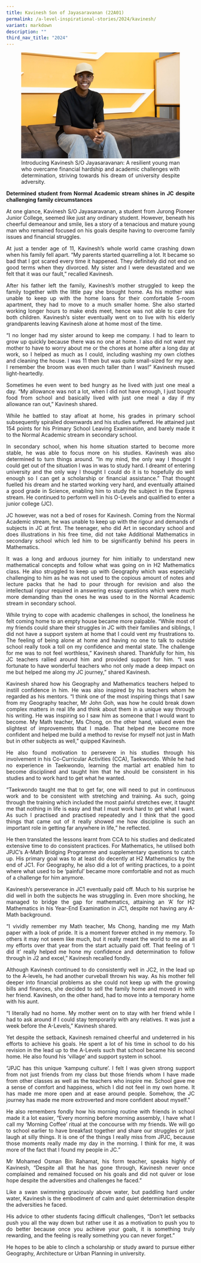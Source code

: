 ```yaml
---
title: Kavinesh Son of Jayasaravanan (22A01)
permalink: /a-level-inspirational-stories/2024/kavinesh/
variant: markdown
description: ""
third_nav_title: "2024"
---
```

<div align="justify">

<figure>
<img src="/images/Accomplishment/2024%20Inspiring/Kavinesh.jpg">
<figcaption>Introducing Kavinesh S/O Jayasaravanan: A resilient young man who overcame financial hardship and academic challenges with determination, striving towards his dream of university despite adversity​.</figcaption></figure>

<b>Determined student from Normal Academic stream shines in JC despite challenging family circumstances</b>

<p>At one glance, Kavinesh S/O Jayasaravanan, a student from Jurong Pioneer Junior College, seemed like just any ordinary student. However, beneath his cheerful demeanour and smile, lies a story of a tenacious and mature young man who remained focused on his goals despite having to overcome family issues and financial struggles.</p>
	
<p>At just a tender age of 11, Kavinesh’s whole world came crashing down when his family fell apart. “My parents started quarrelling a lot. It became so bad that I got scared every time it happened. They definitely did not end on good terms when they divorced. My sister and I were devastated and we felt that it was our fault,” recalled Kavinesh. </p>
	
<p>After his father left the family, Kavinesh’s mother struggled to keep the family together with the little pay she brought home. As his mother was unable to keep up with the home loans for their comfortable 5-room apartment, they had to move to a much smaller home. She also started working longer hours to make ends meet, hence was not able to care for both children. Kavinesh’s sister eventually went on to live with his elderly grandparents leaving Kavinesh alone at home most of the time. </p>

<p>“I no longer had my sister around to keep me company. I had to learn to grow up quickly because there was no one at home. I also did not want my mother to have to worry about me or the chores at home after a long day at work, so I helped as much as I could, including washing my own clothes and cleaning the house. I was 11 then but was quite small-sized for my age. I remember the broom was even much taller than I was!” Kavinesh mused light-heartedly.</p>
	
<p>Sometimes he even went to bed hungry as he lived with just one meal a day. “My allowance was not a lot, when I did not have enough, I just bought food from school and basically lived with just one meal a day if my allowance ran out,” Kavinesh shared.</p>
	
<p>While he battled to stay afloat at home, his grades in primary school subsequently spiralled downwards and his studies suffered. He attained just 154 points for his Primary School Leaving Examination, and barely made it to the Normal Academic stream in secondary school. </p>

<p>In secondary school, when his home situation started to become more stable, he was able to focus more on his studies. Kavinesh was also determined to turn things around. “In my mind, the only way I thought I could get out of the situation I was in was to study hard.  I dreamt of entering university and the only way I thought I could do it is to hopefully do well enough so I can get a scholarship or financial assistance.” That thought fuelled his dream and he started working very hard, and eventually attained a good grade in Science, enabling him to study the subject in the Express stream. He continued to perform well in his O-Levels and qualified to enter a junior college (JC).</p>

<p>JC however, was not a bed of roses for Kavinesh. Coming from the Normal Academic stream, he was unable to keep up with the rigour and demands of subjects in JC at first. The teenager, who did Art in secondary school and does illustrations in his free time, did not take Additional Mathematics in secondary school which led him to be significantly behind his peers in Mathematics. </p>

<p>It was a long and arduous journey for him initially to understand new mathematical concepts and follow what was going on in H2 Mathematics class. He also struggled to keep up with Geography which was especially challenging to him as he was not used to the copious amount of notes and lecture packs that he had to pour through for revision and also the intellectual rigour required in answering essay questions which were much more demanding than the ones he was used to in the Normal Academic stream in secondary school.</p>
	
<p>While trying to cope with academic challenges in school, the loneliness he felt coming home to an empty house became more palpable. “While most of my friends could share their struggles in JC with their families and siblings, I did not have a support system at home that I could vent my frustrations to. The feeling of being alone at home and having no one to talk to outside school really took a toll on my confidence and mental state. The challenge for me was to not feel worthless,” Kavinesh shared.  
Thankfully for him, his JC teachers rallied around him and provided support for him. “I was fortunate to have wonderful teachers who not only made a deep impact on me but helped me along my JC journey,” shared Kavinesh. </p>

<p>Kavinesh shared how his Geography and Mathematics teachers helped to instill confidence in him. He was also inspired by his teachers whom he regarded as his mentors. “I think one of the most inspiring things that I saw from my Geography teacher, Mr John Goh, was how he could break down complex matters in real life and think about them in a unique way through his writing. He was inspiring so I saw him as someone that I would want to become. My Math teacher, Ms Chong, on the other hand, valued even the slightest of improvements that I made. That helped me become more confident and helped me build a method to revise for myself not just in Math but in other subjects as well,” quipped Kavinesh.</p>

<p>He also found motivation to persevere in his studies through his involvement in his Co-Curricular Activities (CCA), Taekwondo. While he had no experience in Taekwondo, learning the martial art enabled him to become disciplined and taught him that he should be consistent in his studies and to work hard to get what he wanted. </p>

<p>“Taekwondo taught me that to get far, one will need to put in continuous work and to be consistent with stretching and training. As such, going through the training which included the most painful stretches ever, it taught me that nothing in life is easy and that I must work hard to get what I want. As such I practised and practised repeatedly and I think that the good things that came out of it really showed me how discipline is such an important role in getting far anywhere in life,” he reflected. </p>

<p>He then translated the lessons learnt from CCA to his studies and dedicated extensive time to do consistent practices. For Mathematics, he utilised both JPJC’s A-Math Bridging Programme and supplementary questions to catch up. His primary goal was to at least do decently at H2 Mathematics by the end of JC1. For Geography, he also did a lot of writing practices, to a point where what used to be ‘painful’ became more comfortable and not as much of a challenge for him anymore. </p>
	
<p>Kavinesh’s perseverance in JC1 eventually paid off.  Much to his surprise he did well in both the subjects he was struggling in.  Even more shocking, he managed to bridge the gap for mathematics, attaining an ‘A’ for H2 Mathematics in his Year-End Examination in JC1, despite not having any A-Math background. </p>

<p>“I vividly remember my Math teacher, Ms Chong, handing me my Math paper with a look of pride. It is a moment forever etched in my memory. To others it may not seem like much, but it really meant the world to me as all my efforts over that year from the start actually paid off. That feeling of ‘I did it’ really helped me hone my confidence and determination to follow through in J2 and excel,” Kavinesh recalled fondly. </p>

<p>Although Kavinesh continued to do consistently well in JC2, in the lead up to the A-levels, he had another curveball thrown his way. As his mother fell deeper into financial problems as she could not keep up with the growing bills and finances, she decided to sell the family home and moved in with her friend. Kavinesh, on the other hand, had to move into a temporary home with his aunt.</p>

<p>“I literally had no home. My mother went on to stay with her friend while I had to ask around if I could stay temporarily with any relatives. It was just a week before the A-Levels,” Kavinesh shared. </p>

<p>Yet despite the setback, Kavinesh remained cheerful and undeterred in his efforts to achieve his goals. He spent a lot of his time in school to do his revision in the lead up to the A-Levels such that school became his second home. He also found his ‘village’ and support system in school.</p>

<p>“JPJC has this unique ‘kampung culture’. I felt I was given strong support from not just friends from my class but those friends whom I have made from other classes as well as the teachers who inspire me. School gave me a sense of comfort and happiness, which I did not feel in my own home. It has made me more open and at ease around people. Somehow, the JC journey has made me more extroverted and more confident about myself.”</p>

<p>He also remembers fondly how his morning routine with friends in school made it a lot easier, “Every morning before morning assembly, I have what I call my ‘Morning Coffee’ ritual at the concourse with my friends. We will go to school earlier to have breakfast together and share our struggles or just laugh at silly things. It is one of the things I really miss from JPJC, because those moments really made my day in the morning. I think for me, it was more of the fact that I found my people in JC.” </p>

<p>Mr Mohamed Osman Bin Rahamat, his form teacher, speaks highly of Kavinesh, “Despite all that he has gone through, Kavinesh never once complained and remained focused on his goals and did not quiver or lose hope despite the adversities and challenges he faced.”</p>

<p>Like a swan swimming graciously above water, but paddling hard under water, Kavinesh is the embodiment of calm and quiet determination despite the adversities he faced. </p>

<p>His advice to other students facing difficult challenges, “Don’t let setbacks push you all the way down but rather use it as a motivation to push you to do better because once you achieve your goals, it is something truly rewarding, and the feeling is really something you can never forget.”</p>

<p>He hopes to be able to clinch a scholarship or study award to pursue either Geography, Architecture or Urban Planning in university.</p>


</div>
